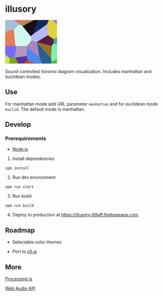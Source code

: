 illusory
========

![illusory](https://raw.githubusercontent.com/laitine/illusory/master/favicon.png)

Sound controlled Voronoi diagram visualization. Includes manhattan and euclidean modes.

Use
---

For manhattan mode add URL parameter `manhattan` and for euclidean mode `euclid`. The default mode is manhattan.

Develop
-------

### Prerequirements
* [Node.js](https://nodejs.org)

1. Install dependencies

```
npm install
```

2. Run dev environment

```
npm run start
```

3. Run build

```
npm run build
```

4. Deploy to production at https://illusory-89aff.firebaseapp.com.

Roadmap
-------

* Selectable color themes

* Port to [p5.js](https://p5js.org/)

More
----

[Processing.js](http://processingjs.org)

[Web Audio API](http://webaudio.github.io/web-audio-api)
